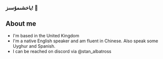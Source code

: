### ياخشىمۇسىز! 👋

## About me

- I'm based in the United Kingdom
- I'm a native English speaker and am fluent in Chinese. Also speak some Uyghur and Spanish.
- I can be reached on discord via @stan_albatross

<!--
**stanalbatross/stanalbatross** is a ✨ _special_ ✨ repository because its `README.md` (this file) appears on your GitHub profile.

Here are some ideas to get you started:

- 🔭 I’m currently working on ...
- 🌱 I’m currently learning ...
- 👯 I’m looking to collaborate on ...
- 🤔 I’m looking for help with ...
- 💬 Ask me about ...
- 📫 How to reach me: ...
- 😄 Pronouns: ...
- ⚡ Fun fact: ...
-->
